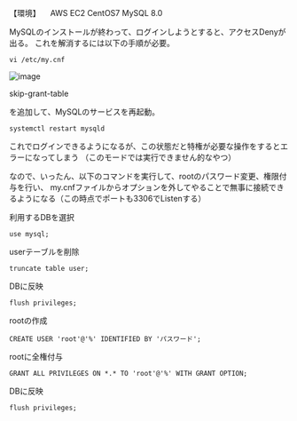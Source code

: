 【環境】
　AWS EC2
  CentOS7
  MySQL 8.0

MySQLのインストールが終わって、ログインしようとすると、アクセスDenyが出る。
これを解消するには以下の手順が必要。

```
vi /etc/my.cnf
```

![image](https://user-images.githubusercontent.com/18514297/93692596-18206680-fb30-11ea-8a8f-3160f4aad8da.png)

skip-grant-table

を追加して、MySQLのサービスを再起動。

```
systemctl restart mysqld
```

これでログインできるようになるが、この状態だと特権が必要な操作をするとエラーになってしまう
（このモードでは実行できません的なやつ）

なので、いったん、以下のコマンドを実行して、rootのパスワード変更、権限付与を行い、
my.cnfファイルからオプションを外してやることで無事に接続できるようになる（この時点でポートも3306でListenする）

利用するDBを選択

```
use mysql;
```

userテーブルを削除

```
truncate table user;
```

DBに反映

```
flush privileges;
```

rootの作成

```
CREATE USER 'root'@'%' IDENTIFIED BY 'パスワード';
```

rootに全権付与

```
GRANT ALL PRIVILEGES ON *.* TO 'root'@'%' WITH GRANT OPTION;
```

DBに反映

```
flush privileges;
```

